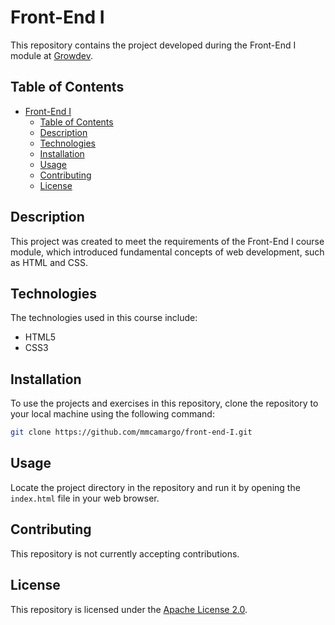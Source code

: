 # Front-End I

This repository contains the project developed during the Front-End I module at [Growdev](https://www.growdev.com.br/).

## Table of Contents

- [Front-End I](#front-end-i)
  - [Table of Contents](#table-of-contents)
  - [Description](#description)
  - [Technologies](#technologies)
  - [Installation](#installation)
  - [Usage](#usage)
  - [Contributing](#contributing)
  - [License](#license)

## Description

This project was created to meet the requirements of the Front-End I course module, which introduced fundamental concepts of web development, such as HTML and CSS.

## Technologies

The technologies used in this course include:

-   HTML5
-   CSS3

## Installation

To use the projects and exercises in this repository, clone the repository to your local machine using the following command:

```bash
git clone https://github.com/mmcamargo/front-end-I.git
```

## Usage

Locate the project directory in the repository and run it by opening the `index.html` file in your web browser.

## Contributing

This repository is not currently accepting contributions.

## License

This repository is licensed under the [Apache License 2.0](https://opensource.org/licenses/Apache-2.0).
